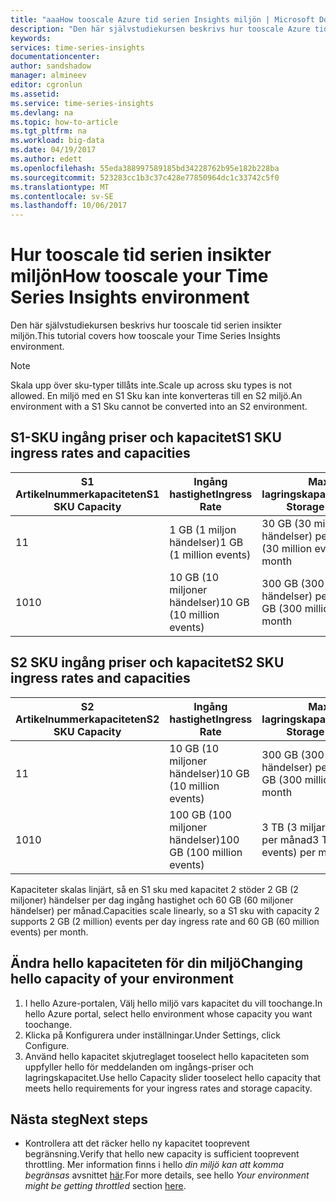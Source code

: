 ```yaml
---
title: "aaaHow tooscale Azure tid serien Insights miljön | Microsoft Docs"
description: "Den här självstudiekursen beskrivs hur tooscale Azure tid serien Insights-miljö"
keywords: 
services: time-series-insights
documentationcenter: 
author: sandshadow
manager: almineev
editor: cgronlun
ms.assetid: 
ms.service: time-series-insights
ms.devlang: na
ms.topic: how-to-article
ms.tgt_pltfrm: na
ms.workload: big-data
ms.date: 04/19/2017
ms.author: edett
ms.openlocfilehash: 55eda388997589185bd34228762b95e182b228ba
ms.sourcegitcommit: 523283cc1b3c37c428e77850964dc1c33742c5f0
ms.translationtype: MT
ms.contentlocale: sv-SE
ms.lasthandoff: 10/06/2017
---
```

# <a name="how-tooscale-your-time-series-insights-environment"></a><span data-ttu-id="7c173-103">Hur tooscale tid serien insikter miljön</span><span class="sxs-lookup"><span data-stu-id="7c173-103">How tooscale your Time Series Insights environment</span></span>

<span data-ttu-id="7c173-104">Den här självstudiekursen beskrivs hur tooscale tid serien insikter miljön.</span><span class="sxs-lookup"><span data-stu-id="7c173-104">This tutorial covers how tooscale your Time Series Insights environment.</span></span>

> [!NOTE]
> <span data-ttu-id="7c173-105">Skala upp över sku-typer tillåts inte.</span><span class="sxs-lookup"><span data-stu-id="7c173-105">Scale up across sku types is not allowed.</span></span> <span data-ttu-id="7c173-106">En miljö med en S1 Sku kan inte konverteras till en S2 miljö.</span><span class="sxs-lookup"><span data-stu-id="7c173-106">An environment with a S1 Sku cannot be converted into an S2 environment.</span></span>

## <a name="s1-sku-ingress-rates-and-capacities"></a><span data-ttu-id="7c173-107">S1-SKU ingång priser och kapacitet</span><span class="sxs-lookup"><span data-stu-id="7c173-107">S1 SKU ingress rates and capacities</span></span>

| <span data-ttu-id="7c173-108">S1 Artikelnummerkapaciteten</span><span class="sxs-lookup"><span data-stu-id="7c173-108">S1 SKU Capacity</span></span> | <span data-ttu-id="7c173-109">Ingång hastighet</span><span class="sxs-lookup"><span data-stu-id="7c173-109">Ingress Rate</span></span> | <span data-ttu-id="7c173-110">Maximal lagringskapacitet</span><span class="sxs-lookup"><span data-stu-id="7c173-110">Maximum Storage Capacity</span></span>
| --- | --- | --- |
| <span data-ttu-id="7c173-111">1</span><span class="sxs-lookup"><span data-stu-id="7c173-111">1</span></span> | <span data-ttu-id="7c173-112">1 GB (1 miljon händelser)</span><span class="sxs-lookup"><span data-stu-id="7c173-112">1 GB (1 million events)</span></span> | <span data-ttu-id="7c173-113">30 GB (30 miljoner händelser) per månad</span><span class="sxs-lookup"><span data-stu-id="7c173-113">30 GB (30 million events) per month</span></span> |
| <span data-ttu-id="7c173-114">10</span><span class="sxs-lookup"><span data-stu-id="7c173-114">10</span></span> | <span data-ttu-id="7c173-115">10 GB (10 miljoner händelser)</span><span class="sxs-lookup"><span data-stu-id="7c173-115">10 GB (10 million events)</span></span> | <span data-ttu-id="7c173-116">300 GB (300 miljoner händelser) per månad</span><span class="sxs-lookup"><span data-stu-id="7c173-116">300 GB (300 million events) per month</span></span> |

## <a name="s2-sku-ingress-rates-and-capacities"></a><span data-ttu-id="7c173-117">S2 SKU ingång priser och kapacitet</span><span class="sxs-lookup"><span data-stu-id="7c173-117">S2 SKU ingress rates and capacities</span></span>

| <span data-ttu-id="7c173-118">S2 Artikelnummerkapaciteten</span><span class="sxs-lookup"><span data-stu-id="7c173-118">S2 SKU Capacity</span></span> | <span data-ttu-id="7c173-119">Ingång hastighet</span><span class="sxs-lookup"><span data-stu-id="7c173-119">Ingress Rate</span></span> | <span data-ttu-id="7c173-120">Maximal lagringskapacitet</span><span class="sxs-lookup"><span data-stu-id="7c173-120">Maximum Storage Capacity</span></span>
| --- | --- | --- |
| <span data-ttu-id="7c173-121">1</span><span class="sxs-lookup"><span data-stu-id="7c173-121">1</span></span> | <span data-ttu-id="7c173-122">10 GB (10 miljoner händelser)</span><span class="sxs-lookup"><span data-stu-id="7c173-122">10 GB (10 million events)</span></span> | <span data-ttu-id="7c173-123">300 GB (300 miljoner händelser) per månad</span><span class="sxs-lookup"><span data-stu-id="7c173-123">300 GB (300 million events) per month</span></span> |
| <span data-ttu-id="7c173-124">10</span><span class="sxs-lookup"><span data-stu-id="7c173-124">10</span></span> | <span data-ttu-id="7c173-125">100 GB (100 miljoner händelser)</span><span class="sxs-lookup"><span data-stu-id="7c173-125">100 GB (100 million events)</span></span> | <span data-ttu-id="7c173-126">3 TB (3 miljarder händelser) per månad</span><span class="sxs-lookup"><span data-stu-id="7c173-126">3 TB (3 billion events) per month</span></span> |

<span data-ttu-id="7c173-127">Kapaciteter skalas linjärt, så en S1 sku med kapacitet 2 stöder 2 GB (2 miljoner) händelser per dag ingång hastighet och 60 GB (60 miljoner händelser) per månad.</span><span class="sxs-lookup"><span data-stu-id="7c173-127">Capacities scale linearly, so a S1 sku with capacity 2 supports 2 GB (2 million) events per day ingress rate and 60 GB (60 million events) per month.</span></span>

## <a name="changing-hello-capacity-of-your-environment"></a><span data-ttu-id="7c173-128">Ändra hello kapaciteten för din miljö</span><span class="sxs-lookup"><span data-stu-id="7c173-128">Changing hello capacity of your environment</span></span>

1. <span data-ttu-id="7c173-129">I hello Azure-portalen, Välj hello miljö vars kapacitet du vill toochange.</span><span class="sxs-lookup"><span data-stu-id="7c173-129">In hello Azure portal, select hello environment whose capacity you want toochange.</span></span>
1. <span data-ttu-id="7c173-130">Klicka på Konfigurera under inställningar.</span><span class="sxs-lookup"><span data-stu-id="7c173-130">Under Settings, click Configure.</span></span>
1. <span data-ttu-id="7c173-131">Använd hello kapacitet skjutreglaget tooselect hello kapaciteten som uppfyller hello för meddelanden om ingångs-priser och lagringskapacitet.</span><span class="sxs-lookup"><span data-stu-id="7c173-131">Use hello Capacity slider tooselect hello capacity that meets hello requirements for your ingress rates and storage capacity.</span></span>

## <a name="next-steps"></a><span data-ttu-id="7c173-132">Nästa steg</span><span class="sxs-lookup"><span data-stu-id="7c173-132">Next steps</span></span>

* <span data-ttu-id="7c173-133">Kontrollera att det räcker hello ny kapacitet tooprevent begränsning.</span><span class="sxs-lookup"><span data-stu-id="7c173-133">Verify that hello new capacity is sufficient tooprevent throttling.</span></span> <span data-ttu-id="7c173-134">Mer information finns i hello *din miljö kan att komma begränsas* avsnittet [här](time-series-insights-diagnose-and-solve-problems.md).</span><span class="sxs-lookup"><span data-stu-id="7c173-134">For more details, see hello *Your environment might be getting throttled* section [here](time-series-insights-diagnose-and-solve-problems.md).</span></span>
